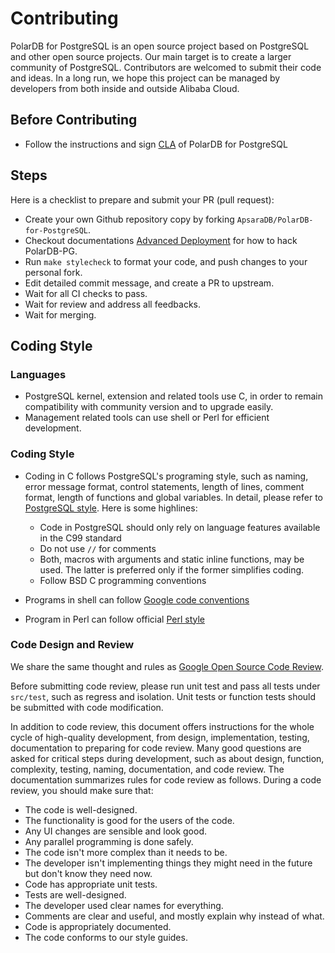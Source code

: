# Contributing

PolarDB for PostgreSQL is an open source project based on PostgreSQL and other open source projects. Our main target is to create a larger community of PostgreSQL. Contributors are welcomed to submit their code and ideas. In a long run, we hope this project can be managed by developers from both inside and outside Alibaba Cloud.

## Before Contributing

- Follow the instructions and sign [CLA](https://gist.github.com/alibaba-oss/151a13b0a72e44ba471119c7eb737d74) of PolarDB for PostgreSQL

## Steps

Here is a checklist to prepare and submit your PR (pull request):

- Create your own Github repository copy by forking `ApsaraDB/PolarDB-for-PostgreSQL`.
- Checkout documentations [Advanced Deployment](https://apsaradb.github.io/PolarDB-for-PostgreSQL/deploying/deploy.html) for how to hack PolarDB-PG.
- Run `make stylecheck` to format your code, and push changes to your personal fork.
- Edit detailed commit message, and create a PR to upstream.
- Wait for all CI checks to pass.
- Wait for review and address all feedbacks.
- Wait for merging.

## Coding Style

### Languages

- PostgreSQL kernel, extension and related tools use C, in order to remain compatibility with community version and to upgrade easily.
- Management related tools can use shell or Perl for efficient development.

### Coding Style

- Coding in C follows PostgreSQL's programing style, such as naming, error message format, control statements, length of lines, comment format, length of functions and global variables. In detail, please refer to [PostgreSQL style](https://www.postgresql.org/docs/current/source.html). Here is some highlines:

  - Code in PostgreSQL should only rely on language features available in the C99 standard
  - Do not use `//` for comments
  - Both, macros with arguments and static inline functions, may be used. The latter is preferred only if the former simplifies coding.
  - Follow BSD C programming conventions

- Programs in shell can follow [Google code conventions](https://google.github.io/styleguide/shellguide.html)
- Program in Perl can follow official [Perl style](https://perldoc.perl.org/perlstyle)

### Code Design and Review

We share the same thought and rules as [Google Open Source Code Review](https://github.com/google/eng-practices/blob/master/review/index.md).

Before submitting code review, please run unit test and pass all tests under `src/test`, such as regress and isolation. Unit tests or function tests should be submitted with code modification.

In addition to code review, this document offers instructions for the whole cycle of high-quality development, from design, implementation, testing, documentation to preparing for code review. Many good questions are asked for critical steps during development, such as about design, function, complexity, testing, naming, documentation, and code review. The documentation summarizes rules for code review as follows. During a code review, you should make sure that:

- The code is well-designed.
- The functionality is good for the users of the code.
- Any UI changes are sensible and look good.
- Any parallel programming is done safely.
- The code isn't more complex than it needs to be.
- The developer isn't implementing things they might need in the future but don't know they need now.
- Code has appropriate unit tests.
- Tests are well-designed.
- The developer used clear names for everything.
- Comments are clear and useful, and mostly explain why instead of what.
- Code is appropriately documented.
- The code conforms to our style guides.
